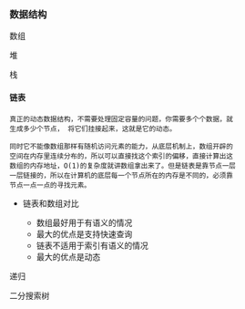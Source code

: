 ### 数据结构
数组

堆

栈

#### 链表
    
    真正的动态数据结构，不需要处理固定容量的问题，你需要多个个数据，就
    生成多少个节点， 将它们挂接起来，这就是它的动态。
    
    同时它不能像数组那样有随机访问元素的能力，从底层机制上，数组开辟的
    空间在内存里连续分布的，所以可以直接找这个索引的偏移，直接计算出这
    数组的内存地址，O(1)的复杂度就讲数组拿出来了。但是链表是靠节点一层
    一层链接的，所以在计算机的底层每一个节点所在的内存是不同的，必须靠
    节点一点一点的寻找元素。
   
   * 链表和数组对比
   
        * 数组最好用于有语义的情况
        * 最大的优点是支持快速查询
        * 链表不适用于索引有语义的情况
        * 最大的优点是动态
   
递归

二分搜索树